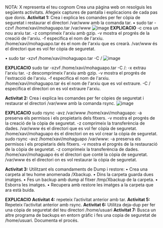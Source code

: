 NOTA: X representa el teu cognom
Crea una pàgina web on resolguis les següents activitats. Afegeix captures de
pantalla i explicacions de cada pas que donis.
**Activitat 1:** Crea i explica les comandes per fer còpia de seguretat i restaurar el
directori /var/www amb la comanda tar.
• sudo tar -czvf /home/xavi/mohaguapo.tar /var/www
![image](https://github.com/user-attachments/assets/0b39a1a9-0de0-4de0-9b82-6f5374932c3b)
**EXPLICACIO**
-c crea un nou arxiu tar.
-z comprimeix l'arxiu amb gzip.
-v mostra el progrés de la creació de l'arxiu.
-f especifica el nom de l'arxiu.
/home/xavi/mohaguapo.tar és el nom de l'arxiu que es crearà.
/var/www és el directori que es vol fer còpia de seguretat.

• sudo tar -xzvf /home/xavi/mohaguapo.tar -C /
![image](https://github.com/user-attachments/assets/2f81dfdb-1f32-46bb-a2f3-56c7e6a9780f)

**EXPLICACIO**
sudo tar -xzvf /home/xavi/mohaguapo.tar -C /:
-x extrau l'arxiu tar.
-z descomprimeix l'arxiu amb gzip.
-v mostra el progrés de l'extracció de l'arxiu.
-f especifica el nom de l'arxiu.
/home/xavi/mohaguapo.tar és el nom de l'arxiu que es vol extraure.
-C / especifica el directori on es vol extraure l'arxiu.

**Activitat 2:** Crea i explica les comandes per fer còpies de seguretat i restaurar el
directori /var/www amb la comanda rsync.
![image](https://github.com/user-attachments/assets/ed1c7914-ee0f-4730-84c9-f82646d46eae)

**EXPLICACIO**
sudo rsync -avz /var/www /home/xavi/mohaguapo:
-a preserva els permisos i els propietaris dels fitxers.
-v mostra el progrés de la creació de la còpia de seguretat.
-z comprimeix la transferència de dades.
/var/www és el directori que es vol fer còpia de seguretat.
/home/xavi/mohaguapo és el directori on es vol crear la còpia de seguretat.
sudo rsync -avz /home/xavi/mohaguapo /var/www:
-a preserva els permisos i els propietaris dels fitxers.
-v mostra el progrés de la restauració de la còpia de seguretat.
-z comprimeix la transferència de dades.
/home/xavi/mohaguapo és el directori que conté la còpia de seguretat.
/var/www és el directori on es vol restaurar la còpia de seguretat.

**Activitat 3:** Utilitzant els comandaments de Dump i restore:
• Crea una carpeta al teu home anomenada /Xbackup.
• Dins la carpeta guarda dues imatges.
• Fes un backup amb dump al fitxer /tmp/Xbackup de la carpeta.
• Esborra les imatges.
• Recupera amb restore les imatges a la carpeta que ara està buida.

**EXPLICACIO**
**Activitat 4:** repeteix l’activitat anterior amb tar.
**Activitat 5:** Repeteix l’activitat anterior amb rsync.
**Activitat 6:** Utilitza deja-dup per fer una còpia de seguretat del teu directori
/home/usuari
**Activitat 7:** Busca un altre programa de backups en entorn gràfic i fes una copia de
seguretat de /home/usuari. Documenta el procés.
